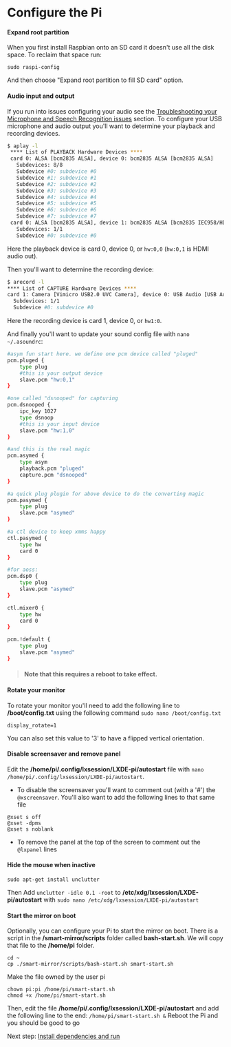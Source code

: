 # Configure the Pi

#### Expand root partition
When you first install Raspbian onto an SD card it doesn't use all the disk space. To reclaim that space run:
```
sudo raspi-config
```
And then choose "Expand root partition to fill SD card" option.

#### Audio input and output
If you run into issues configuring your audio see the [Troubleshooting your Microphone and Speech Recognition issues](troubleshooting.md#microphone_and_speech_recognition_issues) section. To configure your USB microphone and audio output you'll want to determine your playback and recording devices. 

``` bash
$ aplay -l
 **** List of PLAYBACK Hardware Devices ****
 card 0: ALSA [bcm2835 ALSA], device 0: bcm2835 ALSA [bcm2835 ALSA]
   Subdevices: 8/8
   Subdevice #0: subdevice #0
   Subdevice #1: subdevice #1
   Subdevice #2: subdevice #2
   Subdevice #3: subdevice #3
   Subdevice #4: subdevice #4
   Subdevice #5: subdevice #5
   Subdevice #6: subdevice #6
   Subdevice #7: subdevice #7
 card 0: ALSA [bcm2835 ALSA], device 1: bcm2835 ALSA [bcm2835 IEC958/HDMI]
   Subdevices: 1/1
   Subdevice #0: subdevice #0
```
Here the playback device is card 0, device 0, or `hw:0,0` (`hw:0,1` is HDMI audio out).

Then you'll want to determine the recording device:
``` bash
$ arecord -l
**** List of CAPTURE Hardware Devices ****
card 1: Camera [Vimicro USB2.0 UVC Camera], device 0: USB Audio [USB Audio]
  Subdevices: 1/1
  Subdevice #0: subdevice #0
```
Here the recording device is card 1, device 0, or `hw1:0`.


And finally you'll want to update your sound config file with `nano ~/.asoundrc`:

``` bash
#asym fun start here. we define one pcm device called "pluged"
pcm.pluged {
    type plug
    #this is your output device
    slave.pcm "hw:0,1"
}

#one called "dsnooped" for capturing
pcm.dsnooped {
    ipc_key 1027
    type dsnoop
    #this is your input device
    slave.pcm "hw:1,0"
}

#and this is the real magic
pcm.asymed {
    type asym
    playback.pcm "pluged"
    capture.pcm "dsnooped"
}

#a quick plug plugin for above device to do the converting magic
pcm.pasymed {
    type plug
    slave.pcm "asymed"
}

#a ctl device to keep xmms happy
ctl.pasymed {
    type hw
    card 0
}

#for aoss:
pcm.dsp0 {
    type plug
    slave.pcm "asymed"
}

ctl.mixer0 {
    type hw
    card 0
}

pcm.!default {
    type plug
    slave.pcm "asymed"
}
```

> #### Note that this requires a reboot to take effect.

#### Rotate your monitor
To rotate your monitor you'll need to add the following line to **/boot/config.txt** using the following command ```sudo nano /boot/config.txt```
```
display_rotate=1
```
You can also set this value to '3' to have a flipped vertical orientation. 

#### Disable screensaver and remove panel
Edit the **/home/pi/.config/lxsession/LXDE-pi/autostart** file with `nano /home/pi/.config/lxsession/LXDE-pi/autostart`.
* To disable the screensaver you'll want to comment out (with a '#') the `@xscreensaver`. You'll also want to add the following lines to that same file
```
@xset s off
@xset -dpms
@xset s noblank
```
* To remove the panel at the top of the screen to comment out the `@lxpanel` lines 
 

#### Hide the mouse when inactive
```
sudo apt-get install unclutter
```
Then Add `unclutter -idle 0.1 -root` to **/etc/xdg/lxsession/LXDE-pi/autostart** with `sudo nano /etc/xdg/lxsession/LXDE-pi/autostart`
 
#### Start the mirror on boot
Optionally, you can configure your Pi to start the mirror on boot. There is a script in the **/smart-mirror/scripts** folder called **bash-start.sh**. We will copy that file to the **/home/pi** folder. 
```
cd ~
cp ./smart-mirror/scripts/bash-start.sh smart-start.sh
```

Make the file owned by the user pi
```
chown pi:pi /home/pi/smart-start.sh
chmod +x /home/pi/smart-start.sh
```

Then, edit the file **/home/pi/.config/lxsession/LXDE-pi/autostart**
and add the following line to the end:
`/home/pi/smart-start.sh &`
Reboot the Pi and you should be good to go


Next step: [Install dependencies and run](install_dependencies_and_run.md)
